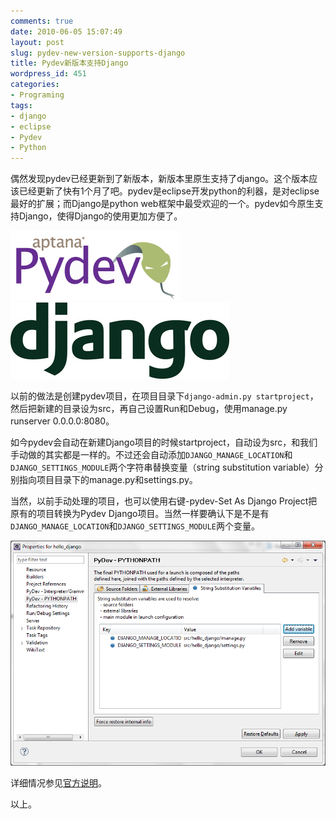 ```yaml
---
comments: true
date: 2010-06-05 15:07:49
layout: post
slug: pydev-new-version-supports-django
title: Pydev新版本支持Django
wordpress_id: 451
categories:
- Programing
tags:
- django
- eclipse
- Pydev
- Python
---
```


偶然发现pydev已经更新到了新版本，新版本里原生支持了django。这个版本应该已经更新了快有1个月了吧。pydev是eclipse开发python的利器，是对eclipse最好的扩展；而Django是python web框架中最受欢迎的一个。pydev如今原生支持Django，使得Django的使用更加方便了。




[![](/images/uploads/wp/pydev_banner.gif)](/images/uploads/wp/pydev_banner.gif)[![](/images/uploads/wp/django-logo.jpg)](/images/uploads/wp/django-logo.jpg)




以前的做法是创建pydev项目，在项目目录下`django-admin.py startproject`，然后把新建的目录设为src，再自己设置Run和Debug，使用manage.py runserver 0.0.0.0:8080。




如今pydev会自动在新建Django项目的时候startproject，自动设为src，和我们手动做的其实都是一样的。不过还会自动添加`DJANGO_MANAGE_LOCATION`和`DJANGO_SETTINGS_MODULE`两个字符串替换变量（string substitution variable）分别指向项目目录下的manage.py和settings.py。




当然，以前手动处理的项目，也可以使用右键-pydev-Set As Django Project把原有的项目转换为Pydev Django项目。当然一样要确认下是不是有`DJANGO_MANAGE_LOCATION`和`DJANGO_SETTINGS_MODULE`两个变量。




[![](/images/uploads/wp/2010-06-05_pydev_django_vaviables.png)](/images/uploads/wp/2010-06-05_pydev_django_vaviables.png)




详细情况参见[官方说明](http://pydev.org/manual_adv_django.html)。




以上。
